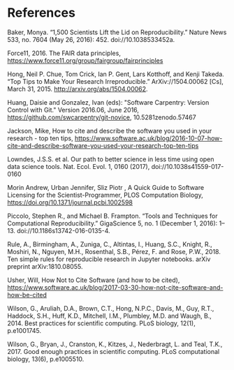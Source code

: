 # References

Baker, Monya. “1,500 Scientists Lift the Lid on Reproducibility.” Nature News 533, no. 7604 (May 26, 2016): 452. doi://10.1038533452a.

Force11, 2016. The FAIR data principles, https://www.force11.org/group/fairgroup/fairprinciples

Hong, Neil P. Chue, Tom Crick, Ian P. Gent, Lars Kotthoff, and Kenji Takeda. “Top Tips to Make Your Research Irreproducible.” ArXiv://1504.00062 [Cs], March 31, 2015. http://arxiv.org/abs/1504.00062.

Huang, Daisie and Gonzalez, Ivan (eds): "Software Carpentry: Version Control with Git." Version 2016.06, June 2016, https://github.com/swcarpentry/git-novice, 10.5281zenodo.57467 

Jackson, Mike, How to cite and describe the software you used in your research - top ten tips, https://www.software.ac.uk/blog/2016-10-07-how-cite-and-describe-software-you-used-your-research-top-ten-tips

Lowndes, J.S.S. et al. Our path to better science in less time using open data science tools. Nat. Ecol. Evol. 1, 0160 (2017), doi://10.1038s41559-017-0160

Morin Andrew, Urban Jennifer, Sliz Piotr , A Quick Guide to Software Licensing for the Scientist-Programmer, PLOS Computation Biology, https://doi.org/10.1371/journal.pcbi.1002598

Piccolo, Stephen R., and Michael B. Frampton. “Tools and Techniques for Computational Reproducibility.” GigaScience 5, no. 1 (December 1, 2016): 1–13. doi://10.1186s13742-016-0135-4.

Rule, A., Birmingham, A., Zuniga, C., Altintas, I., Huang, S.C., Knight, R., Moshiri, N., Nguyen, M.H., Rosenthal, S.B., Pérez, F. and Rose, P.W., 2018. Ten simple rules for reproducible research in Jupyter notebooks. arXiv preprint arXiv:1810.08055.

Usher, Will, How Not to Cite Software (and how to be cited), https://www.software.ac.uk/blog/2017-03-30-how-not-cite-software-and-how-be-cited

Wilson, G., Aruliah, D.A., Brown, C.T., Hong, N.P.C., Davis, M., Guy, R.T., Haddock, S.H., Huff, K.D., Mitchell, I.M., Plumbley, M.D. and Waugh, B., 2014. Best practices for scientific computing. PLoS biology, 12(1), p.e1001745.

Wilson, G., Bryan, J., Cranston, K., Kitzes, J., Nederbragt, L. and Teal, T.K., 2017. Good enough practices in scientific computing. PLoS computational biology, 13(6), p.e1005510.
